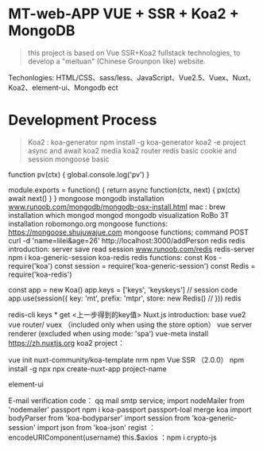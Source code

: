 # MT-web-APP VUE + SSR + Koa2 + MongoDB

>  this project is based on Vue SSR+Koa2 fullstack technologies, to develop a "meituan" (Chinese Grounpon like) website.

Techonlogies: HTML/CSS、sass/less、JavaScript、Vue2.5、Vuex、Nuxt、Koa2、element-ui、Mongodb ect

# Development Process

> Koa2 :
koa-generator
npm install -g koa-generator
koa2 -e project
async and await
koa2 media
koa2 router
redis basic
cookie and session
mongoose basic

function pv(ctx) {
	global.console.log('pv')
}

module.exports = function() {
	return async function(ctx, next) {
		px(ctx)
		await next()
	}
}
mongoose
mongodb installation
www.runoob.com/mongodb/mongodb-osx-install.html
mac : brew installation
which mongod
mongod
mongodb visualization RoBo 3T installation
robomongo.org
mongoose functions:
https://mongoose.shujuwajue.com
mongoose functions;
command POST 
curl -d 'name=lilei&age=26' http://localhost:3000/addPerson
redis
redis introduction:
server save read session 
www.runoob.com/redis
redis-server
npm i koa-generic-session koa-redis
redis functions:
const Kos - require('koa')
const session = require('koa-generic-session')
const Redis = require('koa-redis')

const app = new Koa()
app.keys = ['keys', 'keyskeys'] //  session code
app.use(session({
	key: 'mt',
	prefix: 'mtpr',
	store: new Redis() // 
}))
redis


redis-cli
keys *
get <上一步得到的key值>
Nuxt.js introduction:
base vue2 
 vue router/ vuex （included only when using the store option）
vue server renderer (excluded when using mode: 'spa')
vue-meta
install
https://zh.nuxtjs.org
koa2 project：

vue init nuxt-community/koa-template <project>
nrm npm 
Vue SSR 
（2.0.0）
npm install -g npx
npx create-nuxt-app project-name

element-ui

E-mail verification code：
 qq mail smtp service;
import nodeMailer from 'nodemailer'
passport
npm i koa-passport passport-loal
merge koa
import bodyParser from 'koa-bodyparser'
import session from 'koa-generic-session'
import json from 'koa-json'
regist
：encodeURIComponent(username)
this.$axios
：npm i crypto-js

